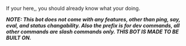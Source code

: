If your here,, you should already know what your doing. 

***NOTE: This bot does not come with any features, other than ping, say, eval, and status changability. Also the prefix is for dev commands, all other commands are slash commands only. __THIS BOT IS MADE TO BE BUILT ON.__***
